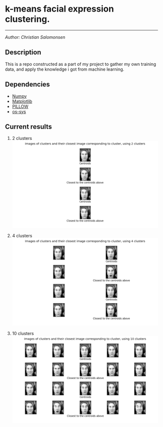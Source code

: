 # k-means facial expression clustering.
---
*Author: Christian Salomonsen*

## Description
This is a repo constructed as a part of my project to gather my own training data, and apply the knowledge i got from machine learning.
## Dependencies
- [Numpy](https://numpy.org/install/)
- [Matplotlib](https://pypi.org/project/matplotlib/)
- [PILLOW](https://pillow.readthedocs.io/en/stable/installation.html)
- [os-sys](https://pypi.org/project/os-sys/)

## Current results

1. 2 clusters
![Results from 2 clusters](results/cluster2.png "2 clusters")

2. 4 clusters
![Results from 4 clusters](results/cluster4.png "4 clusters")

3. 10 clusters
![Results from 10 clusters](results/cluster10.png "10 clusters")
